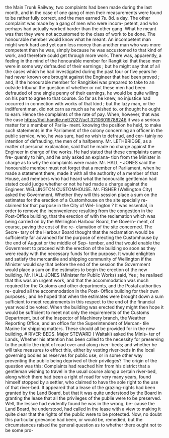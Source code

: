 the Main Trunk Railway, two complaints had been made during the last month, and in the case of one gang of men their measurements were found to be rather fully correct, and the men earned 7s. 8d. a day. The other complaint was made by a gang of men who were incom- petent, and who perhaps had actually worked harder than the other gang. What he meant was that they were not accustomed to the class of work to be done. The honourable member would know what he meant. An incompetent man might work hard and yet earn less money than another man who was more competent than he was, simply because he was accustomed to that kind of work, and therefore could get through more work. There was, apparently, a feeling in the mind of the honourable member for Rangitikei that these men were in some way defrauded of their earnings ; but he might say that of all the cases which he had investigated during the past four or five years he had never known one brought against the Engineer that had been proved ; and, if the honourable member for Rangitikei was prepared to take to an outside tribunal the question of whether or not these men had been defrauded of one single penny of their earnings, he would be quite willing on his part to agree to that course. So far as he knew, no injustice had occurred in connection with works of that kind ; but the lazy man, or the indifferent man, did not carn as much as he wished to. or thought he ought to earn. Hence the complaints of the rate of pay. When, however, that was the case https://hdl.handle.net/2027/uc1.32106019788246 it was a serious matter for a member of Parlia- ment. knowing the position he held, to make such statements in the Parliament of the colony concerning an officer in the public service, who, he was sure, had no wish to defraud, and cer- tainly no intention of defrauding, the men of a halfpenny. Mr. LETHBRIDGE, as a matter of personal explanation, said that he made no charge against the Engineer in charge of the works. He had stated that these complaints came fre- quently to him, and he only asked an explana- tion from the Minister in charge as to why the complaints were made. Mr. HALL - JONES said the honourable member must not forget that a member of Parliament, when he made a statement there, made it with all the authority of a member of that House, and members who had heard what the honouralle gentleman had stated could judge whether or not he had made a charge against the Engineer. WELLINGTON CUSTOMHOUSE. Mr. FISHER (Wellington City) asked the Government, Whether they will this session place a sum on the estimates for the erection of a Customhouse on the site specially re- claimed for that purpose in the City of Wel- lington ? It was essential, in order to remove the inconvenience resulting from the congestion in the Post-Office building, that the erection of with the reclamation which was being carried on by the Wellington Harbour Board, the Govern- ment, of course, paving the cost of the re- clamation of the site concerned. The Secre- tary of the Harbour Board thought that the reclamation would be sufficiently far advanced for the purpose of erecting the Customhouse by the end of August or the middle of Sep- tember, and that would enable the Government to proceed with the erection of the building so soon as they were ready with the necessary funds for the purpose. It would enlighten and satisfy the mercantile and shipping community of Wellington if the Minister would say that before the end of the session the Government would place a sum on the estimates to begin the erection of the new building. Mr. HALL-JONES (Minister for Public Works) said, Yes ; he realised that this was an urgent work, and that the accommodation was much required for the Customs and other departments, and the Postal authorities re- quired all the accommodation in the Post- Office building for their own purposes ; and he hoped that when the estimates were brought down a sum sufficient to meet requirements in this respect to the end of the financial year would be voted. When the building was erected they might then hope it would be sufficient to meet not only the requirements of the Customs Department, but of the Inspector of Machinery branch, the Weather Reporting Office, and an office for the Superintendent of Mercan- tile Marine for shipping matters. These should all be provided for in the new building. # RIVER-BEDS. Major STEWARD ( Waitaki) asked the Minis- ter of Lands, Whether his attention has been called to the necessity for preserving to the public the right of road over and along river- beds; and whether he will take measures to effect this, either by vesting river-beds in the local governing bodies as reserves for public use, or in some other way preventing the public being deprived of their privileges? The origin of the question was this: Complaints had reached him from his district that a gentleman wishing to travel in the usual course along a certain river-bed, along which there had been a right of road for very many years, found himself stopped by a settler, who claimed to have the sole right to the use of that river-bed. It appeared that a lease of the grazing-rights had been granted by the Land Board, but that it was quite understood by the Board in granting the lease that all the privileges of the publie were to be preserved. Well, the lessce had evidently found he was in the wrong, be- cause the Land Board, he understood, had called in the lease with a view to making it quite clear that the rights of the public were to be protected. Now, no doubt this particular grievance had been, or would be, remedied, but the circumstances raised the general question as to whether there ought not to be some pro- 